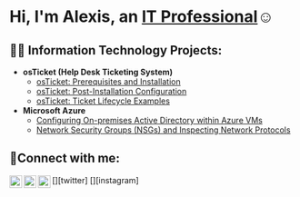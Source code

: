 
<h1>Hi, I'm Alexis, an <a href="https://linkedin.com/in/alexis-mckay-806664175/">IT Professional</a>☺</h1>

<h2>👨‍💻 Information Technology Projects:</h2>

- <b>osTicket (Help Desk Ticketing System)</b>
  - [osTicket: Prerequisites and Installation](https://github.com/Lex2207/osticket-prereqs)
  - [osTicket: Post-Installation Configuration](https://github.com/Lex2207/post-install-config)
  - [osTicket: Ticket Lifecycle Examples](https://github.com/Lex2207/ticket-lifecycle)
- <b>Microsoft Azure</b>
  - [Configuring On-premises Active Directory within Azure VMs](https://github.com/Lex2207/configure-ad)
  - [Network Security Groups (NSGs) and Inspecting Network Protocols](https://github.com/Lex2207/azure-network-protocols)

<h2>🤳Connect with me:</h2>

[<img align="left" alt="Josh | Twitter" width="22px" src="https://cdn.jsdelivr.net/npm/simple-icons@v3/icons/twitter.svg" />][twitter]
[<img align="left" alt="Josh | LinkedIn" width="22px" src="https://cdn.jsdelivr.net/npm/simple-icons@v3/icons/linkedin.svg" />][linkedin]
[<img align="left" alt="Josh | Instagram" width="22px" src="https://cdn.jsdelivr.net/npm/simple-icons@v3/icons/instagram.svg" />][instagram]


[linkedin]: https://linkedin.com/in/alexis-mckay-806664175/
